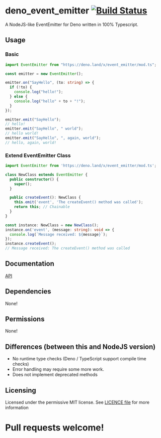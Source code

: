 # deno_event_emitter [![Build Status](https://travis-ci.org/ozjd/deno_event_emitter.svg?branch=master)](https://travis-ci.org/ozjd/deno_event_emitter)

A NodeJS-like EventEmitter for Deno written in 100% Typescript.

## Usage

### Basic

```TypeScript
import EventEmitter from "https://deno.land/x/event_emitter/mod.ts";

const emitter = new EventEmitter();

emitter.on("SayHello", (to: string) => {
  if (!to) {
    console.log("hello!");
  } else {
    console.log("hello" + to + "!");
  }
});

emitter.emit("SayHello");
// hello!
emitter.emit("SayHello", " world");
// hello world!
emitter.emit("SayHello", ", again, world");
// hello, again, world!
```

### Extend EventEmitter Class

```TypeScript
import EventEmitter from 'https://deno.land/x/event_emitter/mod.ts';

class NewClass extends EventEmitter {
  public constructor() {
    super();
  }

  public createEvent(): NewClass {
    this.emit('event', 'The createEvent() method was called');
    return this; // Chainable
  }
}

const instance: NewClass = new NewClass();
instance.on('event', (message: string): void => {
  console.log(`Message received: ${message}`);
});
instance.createEvent();
// Message received: The createEvent() method was called
```

## Documentation

[API](https://github.com/ozjd/deno_event_emitter/blob/master/docs/api.md)

## Dependencies

None!

## Permissions

None!

## Differences (between this and NodeJS version)

- No runtime type checks (Deno / TypeScript support compile time checks)
- Error handling may require some more work.
- Does not implement deprecated methods

## Licensing

Licensed under the permissive MIT license. See [LICENCE file](https://github.com/ozjd/deno_event_emitter/blob/master/LICENSE) for more information

# Pull requests welcome!
